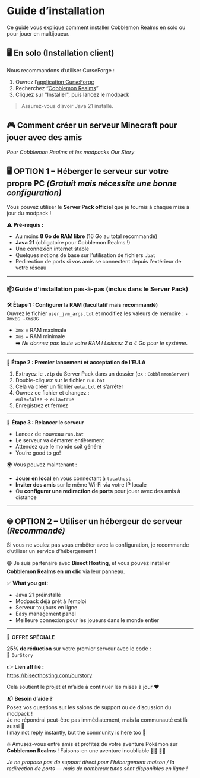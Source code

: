 # Guide d’installation

Ce guide vous explique comment installer Cobblemon Realms en solo ou pour jouer en multijoueur.

## 🖥️ En solo (Installation client)

Nous recommandons d’utiliser CurseForge :

1. Ouvrez l’[application CurseForge](https://www.curseforge.com/download/app)
2. Recherchez “[Cobblemon Realms](https://www.curseforge.com/minecraft/modpacks/cobblemon-realms)”
3. Cliquez sur "Installer", puis lancez le modpack

> Assurez-vous d’avoir Java 21 installé.

## 🎮 Comment créer un serveur Minecraft pour jouer avec des amis

_Pour Cobblemon Realms et les modpacks Our Story_

## 🖥️ OPTION 1 – Héberger le serveur sur votre propre PC _(Gratuit mais nécessite une bonne configuration)_

Vous pouvez utiliser le **Server Pack officiel** que je fournis à chaque mise à jour du modpack !

⚠️ **Pré-requis :**

- Au moins **8 Go de RAM libre** (16 Go au total recommandé)
- **Java 21** (obligatoire pour Cobblemon Realms !)
- Une connexion internet stable
- Quelques notions de base sur l’utilisation de fichiers `.bat`
- Redirection de ports si vos amis se connectent depuis l’extérieur de votre réseau

---

### 📦 Guide d’installation pas-à-pas (inclus dans le Server Pack)

**🛠️ Étape 1 : Configurer la RAM (facultatif mais recommandé)**\
Ouvrez le fichier `user_jvm_args.txt` et modifiez les valeurs de mémoire :
`-Xmx8G -Xms8G`

- `Xmx` = RAM maximale
- `Xms` = RAM minimale\
   ➡️ _Ne donnez pas toute votre RAM ! Laissez 2 à 4 Go pour le système._

---

**📜 Étape 2 : Premier lancement et acceptation de l’EULA**

1. Extrayez le `.zip` du Server Pack dans un dossier (ex : `CobblemonServer`)
2. Double-cliquez sur le fichier `run.bat`
3. Cela va créer un fichier `eula.txt` et s’arrêter
4. Ouvrez ce fichier et changez :\
   `eula=false` → `eula=true`
5. Enregistrez et fermez

---

🔄 **Étape 3 : Relancer le serveur**

- Lancez de nouveau `run.bat`
- Le serveur va démarrer entièrement
- Attendez que le monde soit généré
- You’re good to go!

🌍 Vous pouvez maintenant :

- **Jouer en local** en vous connectant à `localhost`
- **Inviter des amis** sur le même Wi-Fi via votre IP locale
- Ou **configurer une redirection de ports** pour jouer avec des amis à distance

---

## 🌐 OPTION 2 – Utiliser un hébergeur de serveur _(Recommandé)_

Si vous ne voulez pas vous embêter avec la configuration, je recommande d’utiliser un service d’hébergement !

🟢 Je suis partenaire avec **Bisect Hosting**, et vous pouvez installer **Cobblemon Realms en un clic** via leur panneau.

✅ **What you get:**

- Java 21 préinstallé
- Modpack déjà prêt à l’emploi
- Serveur toujours en ligne
- Easy management panel
- Meilleure connexion pour les joueurs dans le monde entier

---

🎁 **OFFRE SPÉCIALE**

**25% de réduction** sur votre premier serveur avec le code :\
🧡 `OurStory`

👉 **Lien affilié :**\
https://bisecthosting.com/ourstory

Cela soutient le projet et m’aide à continuer les mises à jour ❤️

📬 **Besoin d’aide ?**\
Posez vos questions sur les salons de support ou de discussion du modpack !\
Je ne répondrai peut-être pas immédiatement, mais la communauté est là aussi :speech_balloon:\
I may not reply instantly, but the community is here too :speech_balloon:

🔥 Amusez-vous entre amis et profitez de votre aventure Pokémon sur **Cobblemon Realms** !
Faisons-en une aventure inoubliable 🧭✨ 🧭✨

_Je ne propose pas de support direct pour l’hébergement maison / la redirection de ports — mais de nombreux tutos sont disponibles en ligne !_
